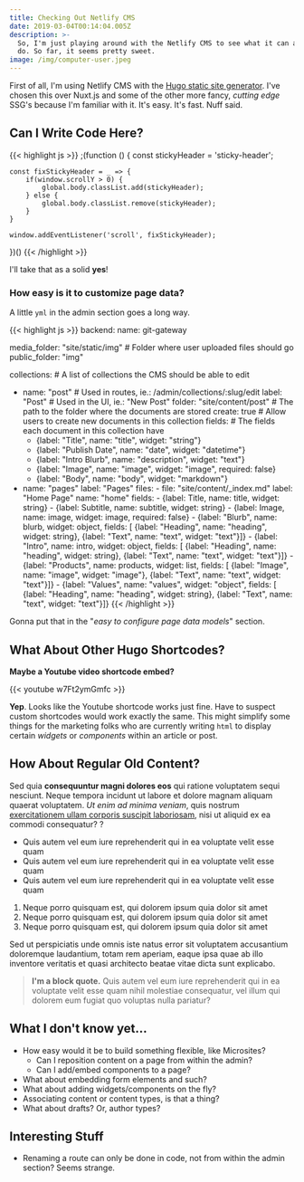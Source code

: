 ```yaml
---
title: Checking Out Netlify CMS
date: 2019-03-04T00:14:04.005Z
description: >-
  So, I'm just playing around with the Netlify CMS to see what it can and cannot
  do. So far, it seems pretty sweet.
image: /img/computer-user.jpeg
---
```

First of all, I'm using Netlify CMS with the [Hugo static site generator](https://www.gohugo.io). I've chosen this over Nuxt.js and some of the other more fancy, _cutting edge_ SSG's because I'm familiar with it. It's easy. It's fast. Nuff said.

## Can I Write Code Here?

{{< highlight js >}}
;(function () {
	const stickyHeader = 'sticky-header';
	
	const fixStickyHeader = _ => {
		if(window.scrollY > 0) {
			global.body.classList.add(stickyHeader);
		} else {
			global.body.classList.remove(stickyHeader);
		}
	}
	
	window.addEventListener('scroll', fixStickyHeader);
})()
{{< /highlight >}}

I'll take that as a solid **yes**!

### How easy is it to customize page data?

A little `yml` in the admin section goes a long way.

{{< highlight js >}}
backend:
  name: git-gateway

media_folder: "site/static/img" # Folder where user uploaded files should go
public_folder: "img"

collections: # A list of collections the CMS should be able to edit

* name: "post" # Used in routes, ie.: /admin/collections/:slug/edit
  label: "Post" # Used in the UI, ie.: "New Post"
  folder: "site/content/post" # The path to the folder where the documents are stored
  create: true # Allow users to create new documents in this collection
  fields: # The fields each document in this collection have
  * {label: "Title", name: "title", widget: "string"}
  * {label: "Publish Date", name: "date", widget: "datetime"}
  * {label: "Intro Blurb", name: "description", widget: "text"}
  * {label: "Image", name: "image", widget: "image", required: false}
  * {label: "Body", name: "body", widget: "markdown"}
* name: "pages"
      label: "Pages"
      files:
        - file: "site/content/_index.md"
          label: "Home Page"
          name: "home"
          fields:
            - {label: Title, name: title, widget: string}
            - {label: Subtitle, name: subtitle, widget: string}
            - {label: Image, name: image, widget: image, required: false}
            - {label: "Blurb", name: blurb, widget: object, fields: \[
                {label: "Heading", name: "heading", widget: string},
                {label: "Text", name: "text", widget: "text"}]}
            - {label: "Intro", name: intro, widget: object, fields: \[
                {label: "Heading", name: "heading", widget: string},
                {label: "Text", name: "text", widget: "text"}]}
            - {label: "Products", name: products, widget: list, fields: \[
                {label: "Image", name: "image", widget: "image"},
                {label: "Text", name: "text", widget: "text"}]}
            - {label: "Values", name: "values", widget: "object", fields: \[
                {label: "Heading", name: "heading", widget: string},
                {label: "Text", name: "text", widget: "text"}]}
  {{< /highlight >}}

Gonna put that in the "_easy to configure page data models_" section.

## What About Other Hugo Shortcodes?

**Maybe a Youtube video shortcode embed?**

{{< youtube w7Ft2ymGmfc >}}

**Yep**. Looks like the Youtube shortcode works just fine. Have to suspect custom shortcodes would work exactly the same. This might simplify some things for the marketing folks who are currently writing `html` to display certain _widgets_ or _components_ within an article or post.

## How About Regular Old Content?

Sed quia **consequuntur magni dolores eos** qui ratione voluptatem sequi nesciunt. Neque tempora incidunt ut labore et dolore magnam aliquam quaerat voluptatem. _Ut enim ad minima veniam_, quis nostrum [exercitationem ullam corporis suscipit laboriosam](https://www.itsacinch.com), nisi ut aliquid ex ea commodi consequatur? ?

* Quis autem vel eum iure reprehenderit qui in ea voluptate velit esse quam
* Quis autem vel eum iure reprehenderit qui in ea voluptate velit esse quam
* Quis autem vel eum iure reprehenderit qui in ea voluptate velit esse quam

1. Neque porro quisquam est, qui dolorem ipsum quia dolor sit amet
2. Neque porro quisquam est, qui dolorem ipsum quia dolor sit amet
3. Neque porro quisquam est, qui dolorem ipsum quia dolor sit amet

Sed ut perspiciatis unde omnis iste natus error sit voluptatem accusantium doloremque laudantium, totam rem aperiam, eaque ipsa quae ab illo inventore veritatis et quasi architecto beatae vitae dicta sunt explicabo. 

> **I'm a block quote.** Quis autem vel eum iure reprehenderit qui in ea voluptate velit esse quam nihil molestiae consequatur, vel illum qui dolorem eum fugiat quo voluptas nulla pariatur?

## What I don't know yet...

* How easy would it be to build something flexible, like Microsites?
  * Can I reposition content on a page from within the admin?
  * Can I add/embed components to a page?
* What about embedding form elements and such?
* What about adding widgets/components on the fly?
* Associating content or content types, is that a thing?
* What about drafts? Or, author types?

## Interesting Stuff

* Renaming a route can only be done in code, not from within the admin section? Seems strange.
